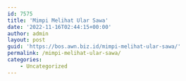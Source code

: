 ```yaml
---
id: 7575
title: 'Mimpi Melihat Ular Sawa'
date: '2022-11-16T02:44:15+00:00'
author: admin
layout: post
guid: 'https://bos.awn.biz.id/mimpi-melihat-ular-sawa/'
permalink: /mimpi-melihat-ular-sawa/
categories:
    - Uncategorized
---
```


